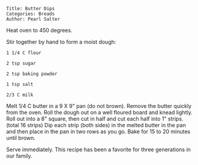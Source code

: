 ~~~ recipe-info
Title: Butter Dips
Categories: Breads
Author: Pearl Salter
~~~

Heat oven to 450 degrees.

Stir together by hand to form a moist dough:

~~~ recipe-ingredients
1 1/4 C flour

2 tsp sugar

2 tsp baking powder

1 tsp salt

2/3 C milk
~~~

Melt 1/4 C butter in a 9 X 9" pan (do not brown).  Remove the butter quickly from the oven.  Roll
the dough out on a well floured board and knead lightly.  Roll out into a  8" square, then cut in
half and cut each half into 1" strips.  (total 16 strips)  Dip each strip (both sides) in the
melted butter in the pan and then place in the pan in two rows as you go.  Bake for 15 to 20 minutes
until brown.

Serve immediately.  This recipe has been a favorite for three generations in our family.
